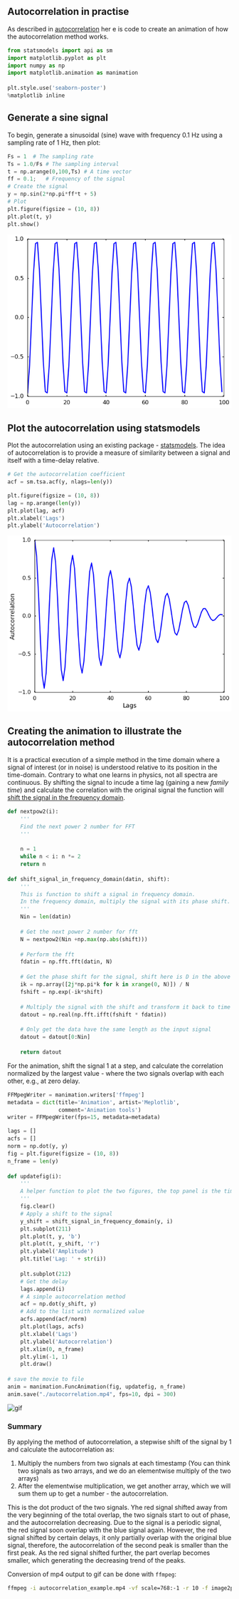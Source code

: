## Autocorrelation in practise
As described in [autocorrelation](https://en.wikipedia.org/wiki/Autocorrelation) her e is code to create an animation of how the autocorrelation method works. 


```python
from statsmodels import api as sm
import matplotlib.pyplot as plt
import numpy as np
import matplotlib.animation as manimation

plt.style.use('seaborn-poster')
%matplotlib inline
```

## Generate a sine signal

To begin, generate a sinusoidal (sine) wave with frequency 0.1 Hz using a sampling rate of 1 Hz, then plot:


```python
Fs = 1  # The sampling rate
Ts = 1.0/Fs # The sampling interval
t = np.arange(0,100,Ts) # A time vector
ff = 0.1;   # Frequency of the signal
# Create the signal
y = np.sin(2*np.pi*ff*t + 5)
# Plot
plt.figure(figsize = (10, 8))
plt.plot(t, y)
plt.show()
```

![png](/images/fig.1.png)

## Plot the autocorrelation using statsmodels

Plot the autocorrelation using an existing package - [statsmodels](http://statsmodels.sourceforge.net/). The idea of autocorrelation is to provide a measure of similarity between a signal and itself with a time-delay relative. 


```python
# Get the autocorrelation coefficient
acf = sm.tsa.acf(y, nlags=len(y))
```


```python
plt.figure(figsize = (10, 8))
lag = np.arange(len(y))
plt.plot(lag, acf)
plt.xlabel('Lags')
plt.ylabel('Autocorrelation')
```

![png](/images/fig.2.png)


## Creating the animation to illustrate the autocorrelation method

It is a practical execution of a simple method in the time domain where a signal of interest (or in noise) is understood relative to its position in the time-domain. Contrary to what one learns in physics, not all spectra are continuous. By shifting the signal to incude a time lag (gaining a new _family time_) and calculate the correlation with the original signal the function will [shift the signal in the frequency domain](http://qingkaikong.blogspot.com/2016/03/shift-signal-in-frequency-domain.html). 


```python
def nextpow2(i):
    '''
    Find the next power 2 number for FFT
    '''
    
    n = 1
    while n < i: n *= 2
    return n

def shift_signal_in_frequency_domain(datin, shift):
    '''
    This is function to shift a signal in frequency domain. 
    In the frequency domain, multiply the signal with its phase shift. 
    '''
    Nin = len(datin) 
    
    # Get the next power 2 number for fft
    N = nextpow2(Nin +np.max(np.abs(shift)))
    
    # Perform the fft
    fdatin = np.fft.fft(datin, N)
    
    # Get the phase shift for the signal, shift here is D in the above explaination
    ik = np.array([2j*np.pi*k for k in xrange(0, N)]) / N 
    fshift = np.exp(-ik*shift)
        
    # Multiply the signal with the shift and transform it back to time domain
    datout = np.real(np.fft.ifft(fshift * fdatin))
    
    # Only get the data have the same length as the input signal
    datout = datout[0:Nin]
    
    return datout
```

For the animation, shift the signal 1 at a step, and calculate the correlation normalized by the largest value - where the two signals overlap with each other, e.g., at zero delay. 


```python
FFMpegWriter = manimation.writers['ffmpeg']
metadata = dict(title='Animation', artist='Meplotlib',
                comment='Animation tools')
writer = FFMpegWriter(fps=15, metadata=metadata)
```


```python
lags = []
acfs = []
norm = np.dot(y, y)
fig = plt.figure(figsize = (10, 8))
n_frame = len(y)

def updatefig(i):
    '''
    A helper function to plot the two figures, the top panel is the time domain signal with the red signal showing the shifted signal. The bottom figure is the one corresponding to the autocorrelation from the above figure. 
    '''
    fig.clear()
    # Apply a shift to the signal
    y_shift = shift_signal_in_frequency_domain(y, i)
    plt.subplot(211)
    plt.plot(t, y, 'b')
    plt.plot(t, y_shift, 'r')
    plt.ylabel('Amplitude')
    plt.title('Lag: ' + str(i))

    plt.subplot(212)
    # Get the delay
    lags.append(i)
    # A simple autocorrelation method
    acf = np.dot(y_shift, y)
    # Add to the list with normalized value
    acfs.append(acf/norm)
    plt.plot(lags, acfs)
    plt.xlabel('Lags')
    plt.ylabel('Autocorrelation')
    plt.xlim(0, n_frame)
    plt.ylim(-1, 1)
    plt.draw()

# save the movie to file
anim = manimation.FuncAnimation(fig, updatefig, n_frame)
anim.save("./autocorrelation.mp4", fps=10, dpi = 300)
```

![gif](/images/autocorrelation.gif)

### Summary

By applying the method of autocorrelation, a stepwise shift of the signal by 1 and calculate the autocorrelation as: 
1. Multiply the numbers from two signals at each timestamp (You can think two signals as two arrays, and we do an elementwise multiply of the two arrays)
2. After the elementwise multiplication, we get another array, which we will sum them up to get a number - the autocorrelation. 

This is the dot product of the two signals. Yhe red signal shifted away from the very beginning of the total overlap, the two signals start to out of phase, and the autocorrelation decreasing. Due to the signal is a periodic signal, the red signal soon overlap with the blue signal again. However, the red signal shifted by certain delays, it only partially overlap with the original blue signal, therefore, the autocorrelation of the second peak is smaller than the first peak. As the red signal shifted further, the part overlap becomes smaller, which generating the decreasing trend of the peaks. 

Conversion of mp4 output to gif can be done with ```ffmpeg```:

```bash
ffmpeg -i autocorrelation_example.mp4 -vf scale=768:-1 -r 10 -f image2pipe -vcodec ppm - | convert -delay 10 -loop 0 - output.gif
```
